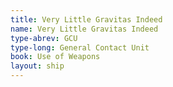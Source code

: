 ```yaml
---
title: Very Little Gravitas Indeed
name: Very Little Gravitas Indeed
type-abrev: GCU
type-long: General Contact Unit
book: Use of Weapons
layout: ship
---
```


